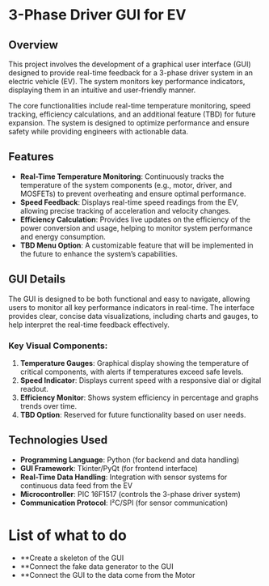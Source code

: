 # 3-Phase Driver GUI for EV

## Overview
This project involves the development of a graphical user interface (GUI) designed to provide real-time feedback for a 3-phase driver system in an electric vehicle (EV). The system monitors key performance indicators, displaying them in an intuitive and user-friendly manner. 

The core functionalities include real-time temperature monitoring, speed tracking, efficiency calculations, and an additional feature (TBD) for future expansion. The system is designed to optimize performance and ensure safety while providing engineers with actionable data.

## Features
- **Real-Time Temperature Monitoring**: Continuously tracks the temperature of the system components (e.g., motor, driver, and MOSFETs) to prevent overheating and ensure optimal performance.
- **Speed Feedback**: Displays real-time speed readings from the EV, allowing precise tracking of acceleration and velocity changes.
- **Efficiency Calculation**: Provides live updates on the efficiency of the power conversion and usage, helping to monitor system performance and energy consumption.
- **TBD Menu Option**: A customizable feature that will be implemented in the future to enhance the system’s capabilities.

## GUI Details
The GUI is designed to be both functional and easy to navigate, allowing users to monitor all key performance indicators in real-time. The interface provides clear, concise data visualizations, including charts and gauges, to help interpret the real-time feedback effectively.

### Key Visual Components:
1. **Temperature Gauges**: Graphical display showing the temperature of critical components, with alerts if temperatures exceed safe levels.
2. **Speed Indicator**: Displays current speed with a responsive dial or digital readout.
3. **Efficiency Monitor**: Shows system efficiency in percentage and graphs trends over time.
4. **TBD Option**: Reserved for future functionality based on user needs.

## Technologies Used
- **Programming Language**: Python (for backend and data handling)
- **GUI Framework**: Tkinter/PyQt (for frontend interface)
- **Real-Time Data Handling**: Integration with sensor systems for continuous data feed from the EV
- **Microcontroller**: PIC 16F1517 (controls the 3-phase driver system)
- **Communication Protocol**: I²C/SPI (for sensor communication)

# List of what to do
- **Create a skeleton of the GUI
- **Connect the fake data generator to the GUI
- **Connect the GUI to the data come from the Motor